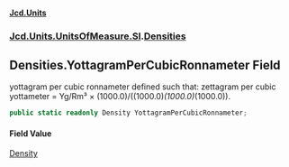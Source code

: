 #### [Jcd.Units](index.md 'index')

### [Jcd.Units.UnitsOfMeasure.SI](Jcd.Units.UnitsOfMeasure.SI.md 'Jcd.Units.UnitsOfMeasure.SI').[Densities](Densities.md 'Jcd.Units.UnitsOfMeasure.SI.Densities')

## Densities.YottagramPerCubicRonnameter Field

yottagram per cubic ronnameter defined such that: zettagram per cubic yottameter = Yg/Rm³ ×
(1000.0)/((1000.0)*(1000.0)*(1000.0)).

```csharp
public static readonly Density YottagramPerCubicRonnameter;
```

#### Field Value

[Density](Density.md 'Jcd.Units.UnitTypes.Density')